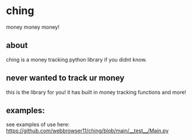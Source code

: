 # ching
money money money!
## about
ching is a money tracking python library if you didnt know.
## never wanted to track ur money
this is the library for you!
it has built in money tracking functions and more!
## examples:
see examples of use here: https://github.com/webbrowser11/ching/blob/main/__test__/Main.py
